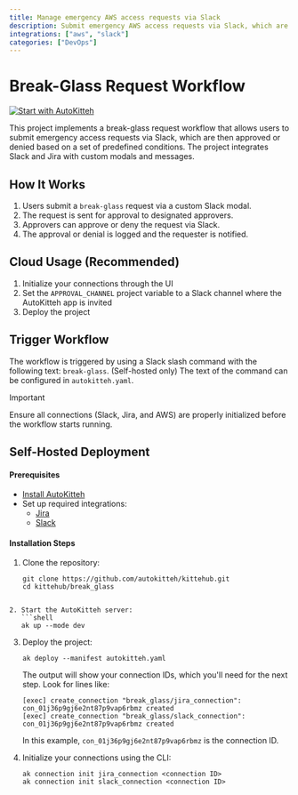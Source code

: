 ```yaml
---
title: Manage emergency AWS access requests via Slack
description: Submit emergency AWS access requests via Slack, which are then approved or denied based on a set of predefined conditions
integrations: ["aws", "slack"]
categories: ["DevOps"]
---
```


# Break-Glass Request Workflow

[![Start with AutoKitteh](https://autokitteh.com/assets/autokitteh-badge.svg)](https://app.autokitteh.cloud/template?name=break_glass)

This project implements a break-glass request workflow that allows users to submit emergency access requests via Slack, which are then approved or denied based on a set of predefined conditions. The project integrates Slack and Jira with custom modals and messages.

## How It Works

1. Users submit a `break-glass` request via a custom Slack modal.
2. The request is sent for approval to designated approvers.
3. Approvers can approve or deny the request via Slack.
4. The approval or denial is logged and the requester is notified.

## Cloud Usage (Recommended)

1. Initialize your connections through the UI
2. Set the `APPROVAL_CHANNEL` project variable to a Slack channel where the AutoKitteh app is invited
3. Deploy the project

## Trigger Workflow

The workflow is triggered by using a Slack slash command with the following text: `break-glass`. (Self-hosted only) The text of the command can be configured in `autokitteh.yaml`.

> [!IMPORTANT]
> Ensure all connections (Slack, Jira, and AWS) are properly initialized before the workflow starts running.

## Self-Hosted Deployment

#### Prerequisites
- [Install AutoKitteh](https://docs.autokitteh.com/get_started/install)
- Set up required integrations:
  - [Jira](https://docs.autokitteh.com/integrations/atlassian)
  - [Slack](https://docs.autokitteh.com/integrations/slack)

#### Installation Steps
1. Clone the repository:
   ```shell
   git clone https://github.com/autokitteh/kittehub.git
   cd kittehub/break_glass
```

2. Start the AutoKitteh server:
   ```shell
   ak up --mode dev
   ```

3. Deploy the project:
   ```shell
   ak deploy --manifest autokitteh.yaml
   ```

   The output will show your connection IDs, which you'll need for the next step. Look for lines like:
   ```shell
   [exec] create_connection "break_glass/jira_connection": con_01j36p9gj6e2nt87p9vap6rbmz created
   [exec] create_connection "break_glass/slack_connection": con_01j36p9gj6e2nt87p9vap6rbmz created
   ```
   
   In this example, `con_01j36p9gj6e2nt87p9vap6rbmz` is the connection ID.

4. Initialize your connections using the CLI:
   ```shell
   ak connection init jira_connection <connection ID>
   ak connection init slack_connection <connection ID>
   ```
